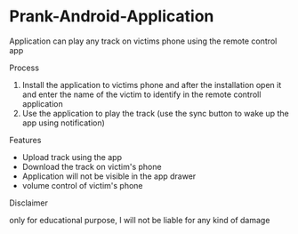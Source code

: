# Prank-Android-Application
Application can play any track on victims phone using the remote control app

Process

1. Install the application to victims phone and after the installation open it and enter the name of the victim to identify in the remote controll application
2. Use the application to play the track (use the sync button to wake up the app using notification)

Features
- Upload track using the app
- Download the track on victim's phone
- Application will not be visible in the app drawer
- volume control of victim's phone 


Disclaimer

only for educational purpose, I will not be liable for any kind of damage
